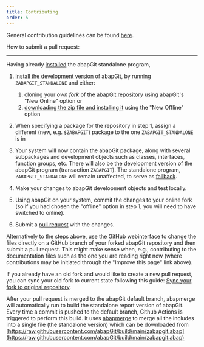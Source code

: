 ```yaml
---
title: Contributing
order: 5
---
```


General contribution guidelines can be found [here](https://github.com/abapGit/abapGit/blob/main/CONTRIBUTING.md).

How to submit a pull request:

*******************************
Having already [installed](https://docs.abapgit.org/guide-install.html#install-standalone-version) the abapGit standalone program,

1. [Install the development version](https://docs.abapgit.org/guide-install.html#install-developer-version) of abapGit, by running `ZABAPGIT_STANDALONE` and either:
   1. cloning your *own [fork](https://docs.github.com/en/free-pro-team@latest/github/collaborating-with-issues-and-pull-requests/about-collaborative-development-models)* of the [abapGit repository](https://github.com/abapGit/abapGit) using abapGit's "New Online" option or
   2. [downloading the zip file and installing it](https://docs.abapgit.org/guide-install.html#install-developer-version) using the "New Offline" option
2. When specifying a package for the repository in step 1, assign a different (new, e.g. `$ZABAPGIT`) package to the one `ZABAPGIT_STANDALONE` is in

3. Your system will now contain the abapGit package, along with several subpackages and development objects such as classes, interfaces, function groups, etc. There will also be the development version of the abapGit program (transaction `ZABAPGIT`). The standalone program, `ZABAPGIT_STANDALONE` will remain unaffected, to serve as [fallback](https://docs.abapgit.org/guide-upgrade.html#troubleshooting).

4. Make your changes to abapGit development objects and test locally.

5. Using abapGit on your system, commit the changes to your online fork (so if you had chosen the "offline" option in step 1, you will need to have switched to online).

6. Submit a [pull request](https://docs.github.com/en/free-pro-team@latest/articles/creating-a-pull-request-from-a-fork) with the changes.

Alternatively to the steps above, use the GitHub webinterface to change the files directly on a GitHub branch of your forked abapGit repository and then submit a pull request. This might make sense when, e.g., contributing to the documentation files such as the one you are reading right now (where contributions may be initiated through the "Improve this page" link above).

If you already have an old fork and would like to create a new pull request, you can sync your old fork to current state following this guide: [Sync your fork to original repository](https://github.com/KirstieJane/STEMMRoleModels/wiki/Syncing-your-fork-to-the-original-repository-via-the-browser).

After your pull request is merged to the abapGit default branch, abapmerge will automatically run to build the standalone report version of abapGit. Every time a commit is pushed to the default branch, Github Actions is triggered to perform this build. It uses [abapmerge](https://github.com/larshp/abapmerge) to merge all the includes into a single file (the standalone version) which can be downloaded from [https://raw.githubusercontent.com/abapGit/build/main/zabapgit.abap](https://raw.githubusercontent.com/abapGit/build/main/zabapgit.abap)